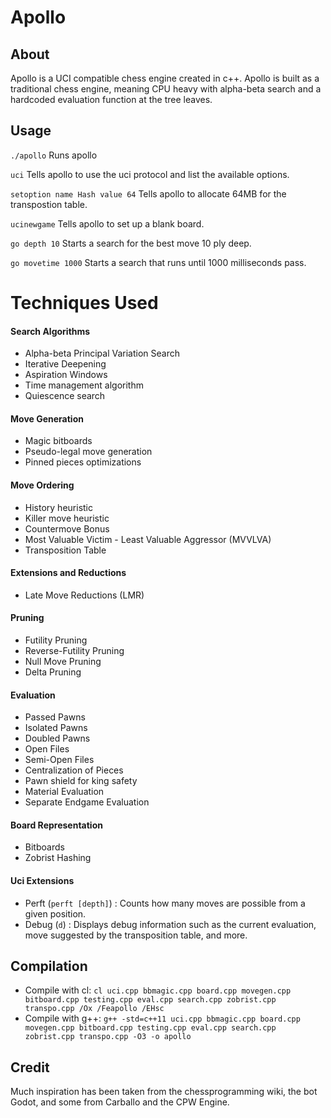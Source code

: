 # Apollo

## About
Apollo is a UCI compatible chess engine created in c++. Apollo is built as a traditional chess engine, meaning CPU heavy with alpha-beta search and a hardcoded evaluation function at the tree leaves.

## Usage
`./apollo` Runs apollo

`uci` Tells apollo to use the uci protocol and list the available options.

`setoption name Hash value 64` Tells apollo to allocate 64MB for the transpostion table.

`ucinewgame` Tells apollo to set up a blank board.

`go depth 10` Starts a search for the best move 10 ply deep.

`go movetime 1000` Starts a search that runs until 1000 milliseconds pass.

# Techniques Used
#### Search Algorithms
- Alpha-beta Principal Variation Search
- Iterative Deepening
- Aspiration Windows
- Time management algorithm 
- Quiescence search
#### Move Generation
- Magic bitboards
- Pseudo-legal move generation
- Pinned pieces optimizations
#### Move Ordering
- History heuristic
- Killer move heuristic
- Countermove Bonus
- Most Valuable Victim - Least Valuable Aggressor (MVVLVA)
- Transposition Table
#### Extensions and Reductions
- Late Move Reductions (LMR)
#### Pruning
- Futility Pruning
- Reverse-Futility Pruning
- Null Move Pruning
- Delta Pruning
#### Evaluation
- Passed Pawns
- Isolated Pawns
- Doubled Pawns
- Open Files
- Semi-Open Files
- Centralization of Pieces
- Pawn shield for king safety
- Material Evaluation
- Separate Endgame Evaluation
#### Board Representation
- Bitboards
- Zobrist Hashing
#### Uci Extensions
- Perft (`perft [depth]`) : Counts how many moves are possible from a given position.
- Debug (`d`)  : Displays  debug information such as the current evaluation, move suggested by the transposition table, and more.


## Compilation
  - Compile with cl: `cl uci.cpp bbmagic.cpp board.cpp movegen.cpp bitboard.cpp testing.cpp eval.cpp search.cpp zobrist.cpp transpo.cpp /Ox /Feapollo /EHsc`
  - Compile with g++: `g++ -std=c++11 uci.cpp bbmagic.cpp board.cpp movegen.cpp bitboard.cpp testing.cpp eval.cpp search.cpp zobrist.cpp transpo.cpp -O3 -o apollo`

  
## Credit
Much inspiration has been taken from the chessprogramming wiki, the bot Godot, and some from Carballo and the CPW Engine.
